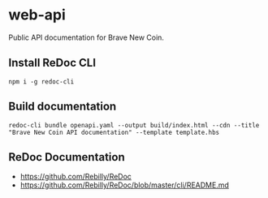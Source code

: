 # web-api
Public API documentation for Brave New Coin.

## Install ReDoc CLI
```
npm i -g redoc-cli
```

## Build documentation
```
redoc-cli bundle openapi.yaml --output build/index.html --cdn --title "Brave New Coin API documentation" --template template.hbs
```

## ReDoc Documentation
* https://github.com/Rebilly/ReDoc
* https://github.com/Rebilly/ReDoc/blob/master/cli/README.md
